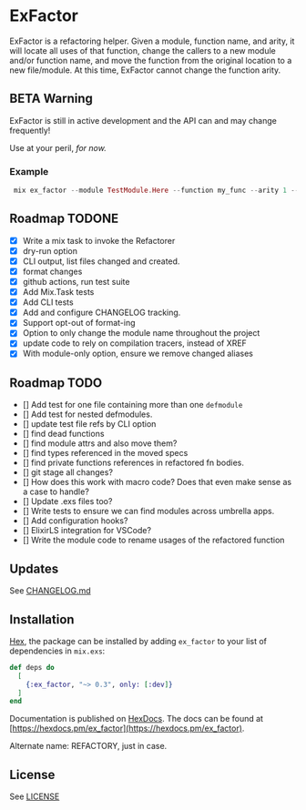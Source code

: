 # ExFactor

ExFactor is a refactoring helper. Given a module, function name, and arity, it will locate all uses of
that function, change the callers to a new module and/or function name, and move the function from the original location
to a new file/module. At this time, ExFactor cannot change the function arity.

## BETA Warning

ExFactor is still in active development and the API can and may change frequently!

Use at your peril, _for now._

### Example
```elixir
 mix ex_factor --module TestModule.Here --function my_func --arity 1 --target NewModule.Test
```

## Roadmap TODONE
  - [X] Write a mix task to invoke the Refactorer
  - [X] dry-run option
  - [X] CLI output, list files changed and created.
  - [X] format changes
  - [X] github actions, run test suite
  - [X] Add Mix.Task tests
  - [X] Add CLI tests
  - [X] Add and configure CHANGELOG tracking.
  - [X] Support opt-out of format-ing
  - [X] Option to only change the module name throughout the project
  - [X] update code to rely on compilation tracers, instead of XREF
  - [X] With module-only option, ensure we remove changed aliases

## Roadmap TODO

  - [] Add test for one file containing more than one `defmodule`
  - [] Add test for nested defmodules.
  - [] update test file refs by CLI option
  - [] find dead functions
  - [] find module attrs and also move them?
  - [] find types referenced in the moved specs
  - [] find private functions references in refactored fn bodies.
  - [] git stage all changes?
  - [] How does this work with macro code? Does that even make sense as a case to handle?
  - [] Update .exs files too?
  - [] Write tests to ensure we can find modules across umbrella apps.
  - [] Add configuration hooks?
  - [] ElixirLS integration for VSCode?
  - [] Write the module code to rename usages of the refactored function

## Updates

  See [CHANGELOG.md](https://github.com/ckochx/ex_factor/blob/main/CHANGELOG.md)

## Installation

[Hex](https://hex.pm/docs/publish), the package can be installed
by adding `ex_factor` to your list of dependencies in `mix.exs`:

```elixir
def deps do
  [
    {:ex_factor, "~> 0.3", only: [:dev]}
  ]
end
```

Documentation is published on [HexDocs](https://hexdocs.pm). The docs can
be found at [https://hexdocs.pm/ex_factor](https://hexdocs.pm/ex_factor).

Alternate name:
  REFACTORY, just in case.

## License

  See [LICENSE](https://github.com/ckochx/ex_factor/blob/main/LICENSE)
